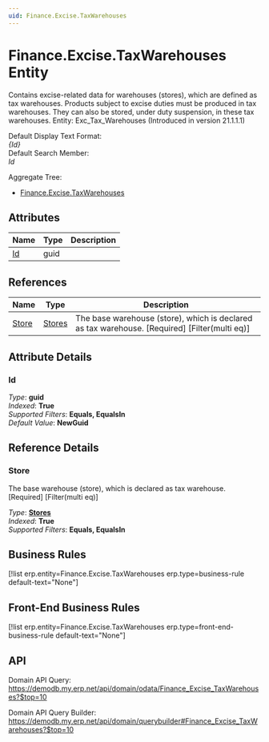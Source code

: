 ```yaml
---
uid: Finance.Excise.TaxWarehouses
---
```

# Finance.Excise.TaxWarehouses Entity

Contains excise-related data for warehouses (stores), which are defined as tax warehouses. Products subject to excise duties must be produced in tax warehouses. They can also be stored, under duty suspension, in these tax warehouses. Entity: Exc_Tax_Warehouses (Introduced in version 21.1.1.1)

Default Display Text Format:  
_{Id}_  
Default Search Member:  
_Id_  

Aggregate Tree:  
* [Finance.Excise.TaxWarehouses](Finance.Excise.TaxWarehouses.md)  

## Attributes

| Name | Type | Description |
| ---- | ---- | --- |
| [Id](Finance.Excise.TaxWarehouses.md#id) | guid |  

## References

| Name | Type | Description |
| ---- | ---- | --- |
| [Store](Finance.Excise.TaxWarehouses.md#store) | [Stores](Logistics.Inventory.Stores.md) | The base warehouse (store), which is declared as tax warehouse. [Required] [Filter(multi eq)] |


## Attribute Details

### Id

_Type_: **guid**  
_Indexed_: **True**  
_Supported Filters_: **Equals, EqualsIn**  
_Default Value_: **NewGuid**  


## Reference Details

### Store

The base warehouse (store), which is declared as tax warehouse. [Required] [Filter(multi eq)]

_Type_: **[Stores](Logistics.Inventory.Stores.md)**  
_Indexed_: **True**  
_Supported Filters_: **Equals, EqualsIn**  



## Business Rules

[!list erp.entity=Finance.Excise.TaxWarehouses erp.type=business-rule default-text="None"]

## Front-End Business Rules

[!list erp.entity=Finance.Excise.TaxWarehouses erp.type=front-end-business-rule default-text="None"]

## API

Domain API Query:
<https://demodb.my.erp.net/api/domain/odata/Finance_Excise_TaxWarehouses?$top=10>

Domain API Query Builder:
<https://demodb.my.erp.net/api/domain/querybuilder#Finance_Excise_TaxWarehouses?$top=10>

